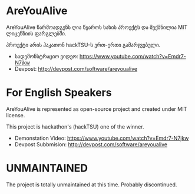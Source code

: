 # AreYouAlive

AreYouAlive წარმოადგენს ღია წყაროს სახის პროექტს და შექმნილია MIT ლიცენზიის ფარგლებში.

პროექტი არის ჰაკათონ hackTSU-ს ერთ-ერთი გამარჯვებული.

- სადემონსტრაციო ვიდეო:  https://www.youtube.com/watch?v=Emdr7-N7jkw
- Devpost: http://devpost.com/software/areyoualive

# For English Speakers

AreYouAlive is represented as open-source project and created under MIT license.

This project is hackathon's (hackTSU) one of the winner.

- Demonstation Video:  https://www.youtube.com/watch?v=Emdr7-N7jkw
- Devpost Subbmision: http://devpost.com/software/areyoualive

# UNMAINTAINED

The project is totally unmaintained at this time. Probably discontinued.
